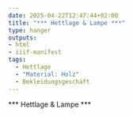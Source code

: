```yaml
---
date: 2025-04-22T12:47:44+02:00
title: "*** Hettlage & Lampe ***"
type: hanger
outputs:
- html
- iiif-manifest
tags:
  - Hettlage
  - "Material: Holz"
  - Bekleidungsgeschäft
---
```

\*\*\* Hettlage & Lampe \*\*\*
